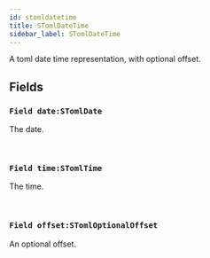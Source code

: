 ```yaml
---
id: stomldatetime
title: STomlDateTime
sidebar_label: STomlDateTime
---
```


A toml date time representation, with optional offset.


## Fields

### `Field date:STomlDate`

The date.

<br/>

### `Field time:STomlTime`

The time.

<br/>

### `Field offset:STomlOptionalOffset`

An optional offset.

<br/>

